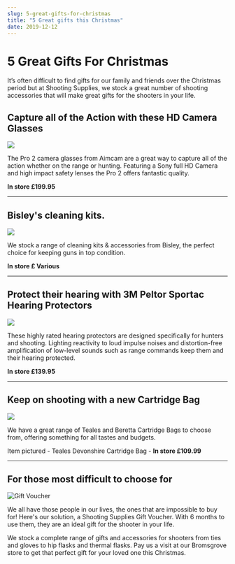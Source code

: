 ```yaml
---
slug: 5-great-gifts-for-christmas
title: "5 Great gifts this Christmas"
date: 2019-12-12
---
```


# **5 Great Gifts For Christmas**

It’s often difficult to find gifts for our family and friends over the Christmas period but at Shooting Supplies, we stock a great number of shooting accessories that will make great gifts for the shooters in your life.

## Capture all of the Action with these HD Camera Glasses

![](https://res.cloudinary.com/shooting-supplies/image/upload/v1576320987/Aimcam-pro-2_rhdvy6.jpg)

The Pro 2 camera glasses from Aimcam are a great way to capture all of the action whether on the range or hunting. Featuring a Sony full HD Camera and high impact safety lenses the Pro 2 offers fantastic quality.

**In store £199.95**

* * *

## Bisley's cleaning kits.

![](https://res.cloudinary.com/shooting-supplies/image/upload/v1576320970/bisley-cleaning-kit_fe7kkp.jpg)

We stock a range of cleaning kits & accessories from Bisley, the perfect choice for keeping guns in top condition.

**In store £ Various**

* * *

## Protect their hearing with 3M Peltor Sportac Hearing Protectors

![](https://res.cloudinary.com/shooting-supplies/image/upload/v1576320960/Peltor-3M-SporTac-Electronic-Ear-Muffs-Green_kak23y.jpg)

These highly rated hearing protectors are designed specifically for hunters and shooting. Lighting reactivity to loud impulse noises and distortion-free amplification of low-level sounds such as range commands keep them and their hearing protected.

**In store £139.95**

* * *

## Keep on shooting with a new Cartridge Bag

![](https://res.cloudinary.com/shooting-supplies/image/upload/v1576320950/Devonshire-Cartridge-Bag_ypnh9w.jpg)

We have a great range of Teales and Beretta Cartridge Bags to choose from, offering something for all tastes and budgets.

Item pictured - Teales Devonshire Cartridge Bag - **In store £109.99**

* * *

## For those most difficult to choose for

![Gift Voucher](https://res.cloudinary.com/shooting-supplies/image/upload/v1573564505/Gift-Voucher_zmxwhk_phspb2_wvvsek.jpg)

We all have those people in our lives, the ones that are impossible to buy for! Here's our solution, a Shooting Supplies Gift Voucher. With 6 months to use them, they are an ideal gift for the shooter in your life.

We stock a complete range of gifts and accessories for shooters from ties and gloves to hip flasks and thermal flasks. Pay us a visit at our Bromsgrove store to get that perfect gift for your loved one this Christmas.
